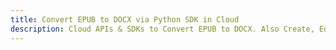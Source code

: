 ---title: Convert EPUB to DOCX via Python SDK in Clouddescription: Cloud APIs & SDKs to Convert EPUB to DOCX. Also Create, Edit & Render Microsoft Word & OpenOffice documents in the Cloud.---